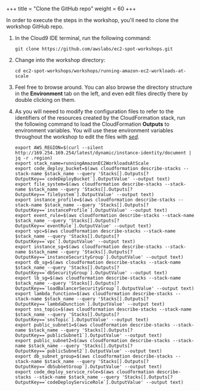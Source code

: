 +++
title = "Clone the GitHub repo"
weight = 60
+++

In order to execute the steps in the workshop, you'll need to clone the workshop GitHub repo.


1. In the Cloud9 IDE terminal, run the following command:

	```
	git clone https://github.com/awslabs/ec2-spot-workshops.git
	```
	
1. Change into the workshop directory:

	```
	cd ec2-spot-workshops/workshops/running-amazon-ec2-workloads-at-scale
	```

1. Feel free to browse around. You can also browse the directory structure in the **Environment** tab on the left, and even edit files directly there by double clicking on them.


1. As you will neeed to modify the configuration files to refer to the identifiers of the resources created by the CloudFormation stack, run the following command to load the CloudFormation **Outputs** to environment variables. You will use these environment variables throughout the workshop to edit the files with *[sed](https://linux.die.net/man/1/sed)*.
	```
	export AWS_REGION=$(curl --silent http://169.254.169.254/latest/dynamic/instance-identity/document | jq -r .region)
	export stack_name=runningAmazonEC2WorkloadsAtScale
	export code_deploy_bucket=$(aws cloudformation describe-stacks --stack-name $stack_name --query 'Stacks[].Outputs[?OutputKey==`codeDeployBucket`].OutputValue' --output text)
	export file_system=$(aws cloudformation describe-stacks --stack-name $stack_name --query 'Stacks[].Outputs[?OutputKey==`fileSystem`].OutputValue' --output text)
	export instance_profile=$(aws cloudformation describe-stacks --stack-name $stack_name --query 'Stacks[].Outputs[?OutputKey==`instanceProfile`].OutputValue' --output text)
	export event_rule=$(aws cloudformation describe-stacks --stack-name $stack_name --query 'Stacks[].Outputs[?OutputKey==`eventRule`].OutputValue' --output text)
	export vpc=$(aws cloudformation describe-stacks --stack-name $stack_name --query 'Stacks[].Outputs[?OutputKey==`vpc`].OutputValue' --output text)
	export instance_sg=$(aws cloudformation describe-stacks --stack-name $stack_name --query 'Stacks[].Outputs[?OutputKey==`instanceSecurityGroup`].OutputValue' --output text)
	export db_sg=$(aws cloudformation describe-stacks --stack-name $stack_name --query 'Stacks[].Outputs[?OutputKey==`dbSecurityGroup`].OutputValue' --output text)
	export lb_sg=$(aws cloudformation describe-stacks --stack-name $stack_name --query 'Stacks[].Outputs[?OutputKey==`loadBalancerSecurityGroup`].OutputValue' --output text)
	export lambda_function=$(aws cloudformation describe-stacks --stack-name $stack_name --query 'Stacks[].Outputs[?OutputKey==`lambdaDunction`].OutputValue' --output text)
	export sns_topic=$(aws cloudformation describe-stacks --stack-name $stack_name --query 'Stacks[].Outputs[?OutputKey==`snsTopic`].OutputValue' --output text)
	export public_subnet1=$(aws cloudformation describe-stacks --stack-name $stack_name --query 'Stacks[].Outputs[?OutputKey==`publicSubnet1`].OutputValue' --output text)
	export public_subnet2=$(aws cloudformation describe-stacks --stack-name $stack_name --query 'Stacks[].Outputs[?OutputKey==`publicSubnet2`].OutputValue' --output text)
	export db_subnet_group=$(aws cloudformation describe-stacks --stack-name $stack_name --query 'Stacks[].Outputs[?OutputKey==`dbSubnetGroup`].OutputValue' --output text)
	export code_deploy_service_role=$(aws cloudformation describe-stacks --stack-name $stack_name --query 'Stacks[].Outputs[?OutputKey==`codeDeployServiceRole`].OutputValue' --output text)
	```
